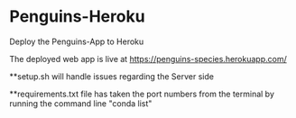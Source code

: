 # Penguins-Heroku
Deploy the Penguins-App to Heroku

The deployed web app is live at https://penguins-species.herokuapp.com/

**setup.sh will handle issues regarding the Server side

**requirements.txt file has taken the port numbers from the terminal by running the command line "conda list"
